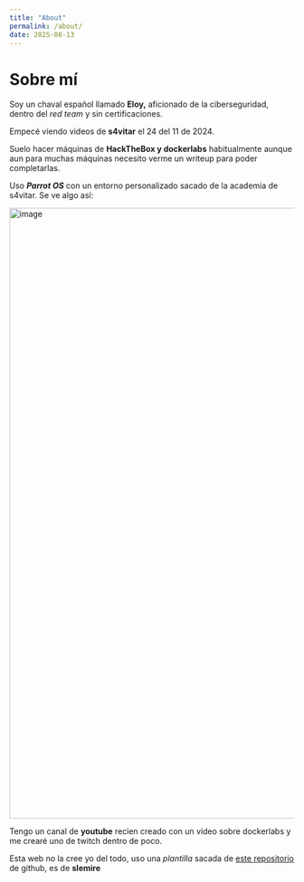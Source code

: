 ```yaml
---
title: "About"
permalink: /about/
date: 2025-08-13
---
```

# Sobre mí

Soy un chaval español llamado **Eloy,** aficionado de la ciberseguridad, dentro del *red team* y sin certificaciones.

Empecé viendo videos de **s4vitar** el 24 del 11 de 2024.

Suelo hacer máquinas de **HackTheBox y dockerlabs** habitualmente aunque aun para muchas máquinas necesito verme un writeup para poder completarlas.

Uso ***Parrot OS*** con un entorno personalizado sacado de la academia de s4vitar. Se ve algo así:

<img width="1920" height="1080" alt="image" src="https://github.com/user-attachments/assets/6717cc2c-a27e-4cc8-b12c-9f59e1dc519c" />

Tengo un canal de **youtube** recien creado con un video sobre dockerlabs y me crearé uno de twitch dentro de poco.

Esta web no la cree yo del todo, uso una *plantilla* sacada de [este repositorio](https://github.com/slemire/slemire.github.io/) de github, es de **slemire**
